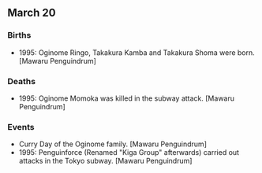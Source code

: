 ## March 20
### Births

* 1995: Oginome Ringo, Takakura Kamba and Takakura Shoma were born. [Mawaru Penguindrum]

### Deaths

* 1995: Oginome Momoka was killed in the subway attack. [Mawaru Penguindrum]

### Events

* Curry Day of the Oginome family. [Mawaru Penguindrum]
* 1995: Penguinforce (Renamed "Kiga Group" afterwards) carried out attacks in the Tokyo subway. [Mawaru Penguindrum]
